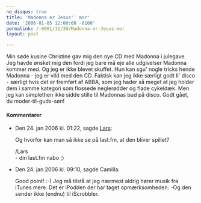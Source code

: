 ```yaml
---
no_disqus: true
title: 'Madonna er Jesus'' mor'
date: '2006-01-05 12:00:00 -0100'
permalink: /-0001/11/30/Madonna-er-Jesus-mor
layout: post

---
```

Min søde kusine Christine gav mig den nye CD med Madonna i julegave. Jeg havde ønsket mig den fordi jeg bare må eje alle udgivelser Madonna kommer med. Og jeg er ikke blevet skuffet. Hun kan sgu' nogle tricks hende Madonna - jeg er vild med den CD. Faktisk kan jeg ikke særligt godt li' disco - særligt hvis det er fremført af ABBA, som jeg hader så meget at jeg holder dem i samme kategori som flossede neglerødder og flade cykeldæk. Men jeg kan simplethen ikke sidde stille til Madonnas bud på disco. Godt gået, du moder-til-guds-søn!
<div class="vintage-comments">
<h4>Kommentarer </h4>
<ul class="vintage-comments-list"><li>
<p class="comment-meta">Den <time datetime="2006-01-24T01:22:03+01:00">24. jan 2006 kl.  01:22</time>, sagde <a href="www.himmerige.dk/blog">Lars</a>:</p>
<p>Og hvorfor kan man så ikke se på last.fm, at den bliver spillet?</p>
<p>/Lars<br />
- din last.fm nabo ;)</p>
</li>

<li>
<p class="comment-meta">Den <time datetime="2006-01-24T09:10:08+01:00">24. jan 2006 kl.  09:10</time>, sagde Camilla:</p>
<p>Good point! :-) Jeg må tilstå at jeg nærmest aldrig hører musik fra iTunes mere. Det er iPodden der har taget opmærksomheden. -Og den sender ikke (endnu) til iScrobbler.</p>
</li>
</ul>
</div>
